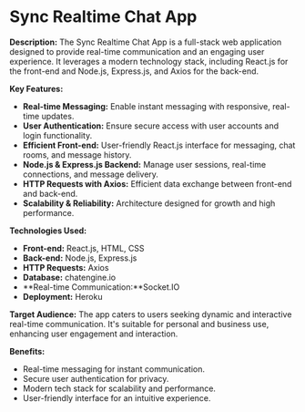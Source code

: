 # Sync Realtime Chat App

**Description:**
The Sync Realtime Chat App is a full-stack web application designed to provide real-time communication and an engaging user experience. It leverages a modern technology stack, including React.js for the front-end and Node.js, Express.js, and Axios for the back-end.

**Key Features:**
- **Real-time Messaging:** Enable instant messaging with responsive, real-time updates.
- **User Authentication:** Ensure secure access with user accounts and login functionality.
- **Efficient Front-end:** User-friendly React.js interface for messaging, chat rooms, and message history.
- **Node.js & Express.js Backend:** Manage user sessions, real-time connections, and message delivery.
- **HTTP Requests with Axios:** Efficient data exchange between front-end and back-end.
- **Scalability & Reliability:** Architecture designed for growth and high performance.

**Technologies Used:**
- **Front-end:** React.js, HTML, CSS
- **Back-end:** Node.js, Express.js
- **HTTP Requests:** Axios
- **Database:** chatengine.io
- **Real-time Communication:**Socket.IO
- **Deployment:** Heroku

**Target Audience:**
The app caters to users seeking dynamic and interactive real-time communication. It's suitable for personal and business use, enhancing user engagement and interaction.

**Benefits:**
- Real-time messaging for instant communication.
- Secure user authentication for privacy.
- Modern tech stack for scalability and performance.
- User-friendly interface for an intuitive experience.
